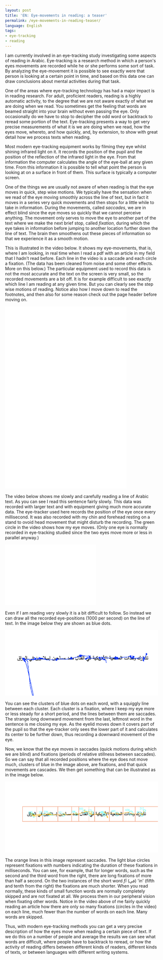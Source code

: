 ```yaml
---
layout: post
title: 'EN: Eye-movements in reading: a teaser'
permalink: /eye-movements-in-reading-teaser/
language: English
tags:
- eye-tracking
- reading
---
```


I am currently involved in an eye-tracking study investigating some aspects of reading in Arabic. Eye-tracking is a research method in which a person's eyes movements are recorded while he or she performs some sort of task. By analyzing the eye-movement it is possible to see exactly were that person is looking at a certain point in time, and based on this data one can draw conclusions about mental activities during that task. 

One of the areas where eye-tracking technology has had a major impact is in reading research. For adult, proficient readers, reading is a highly automatic activity, to the degree that we are not aware exactly of what we are doing when we read. You sometimes get the feeling that words are beamed straight into your brain without even passing the eye. Only occasionally do we have to stop to decipher the odd word or backtrack to reread some portion of the text. Eye-tracking presents a way to get very precise measurements of what it is we are doing when we read, how the eyes move, whereto, and how quickly, and, by extension, to show with great detail how we process texts when reading. 

Most modern eye-tracking equipment works by filming they eye whilst shining infrared light on it. It records the position of the pupil and the position of the reflection of the infrared light in the eye. From that information the computer calculates the angle of the eye-ball at any given time. From this information it is possible to tell what point the person is looking at on a surface in front of them. This surface is typically a computer screen.

One of the things we are usually not aware of when reading is that the eye moves in quick, step wise motions. We typically have the sensation when we read of the eye moving smoothly across the line of text, but in fact it moves in a series very quick movements and then stops for a little while to take in information. During the movements, called *saccades*, we are in effect blind since the eye moves so quickly that we cannot perceive anything. The movement only serves to move the eye to another part of the text where we make the next brief stop, called *fixation*, during which the eye takes in information before jumping to another location further down the line of text. The brain then smoothens out these pieces of information so that we experience it as a smooth motion. 

This is illustrated in the video below. It shows my eye-movements, that is, where I am looking, in real time when I read a pdf with an article in my field that I hadn't read before. Each line in the video is a saccade and each circle a fixation. (The data has been cleaned from noise and some other effects. More on this below.) The particular equipment used to record this data is not the most accurate and the text on the screen is very small, so the recorded movements are a bit off. It is for example difficult to see exactly which line I am reading at any given time. But you can clearly see the step wise motions of reading. Notice also how I move down to read the footnotes, and then also for some reason check out the page header before moving on.

<iframe width="400" height="600" src="/images/2016-03-31-eye-movements-in-reading/article.small.mp4" frameborder="0" allowfullscreen> </iframe>

The video below shows me slowly and carefully reading a line of Arabic text. As you can see I read this sentence fairly slowly. This data was recorded with larger text and with equipment giving much more accurate data. The eye-tracker used here records the position of the eye once every millisecond. It was also recorded with my chin and forehead resting on a stand to ovoid head movement that might disturb the recording. The green circle in the video shows how my eye moves. (Only one eye is normally recorded in eye-tracking studied since the two eyes move more or less in parallel anyway.)


<iframe width="300" height="200" src="/images/2016-03-31-eye-movements-in-reading/etvideoraw.mp4" frameborder="0" allowfullscreen> </iframe>

Even if I am reading very slowly it is a bit difficult to follow. So instead we can draw all the recorded eye-positions (1000 per second) on the line of text. In the image below they are shown as blue dots.   

![Raw eye-movement on a line of Arabic text](/images/2016-03-31-eye-movements-in-reading/et.raw.png)

You can see the clusters of blue dots on each word, with a squiggly line between each cluster. Each cluster is a fixation, where I keep my eye more or less steady for a short period, and the lines between them are saccades. The strange long downward movement from the last, leftmost word in the sentence is me closing my eye. As the eyelid moves down it covers part of the pupil so that the eye-tracker only sees the lower part of it and calculates its center to be further down, thus recording a downward movement of the eye.  

Now, we know that the eye moves in saccades (quick motions during which we are blind) and fixations (periods of relative stillness between saccades). So we can say that all recorded positions where the eye does not move much, clusters of blue in the image above, are fixations, and that quick movements are cascades. We then get something that can be illustrated as in the image below. 

![Fixations and saccades on a line of Arabic text](/images/2016-03-31-eye-movements-in-reading/et.fixations.png)

The orange lines in this image represent saccades. The light blue circles represent fixations with numbers indicating the duration of these fixations in milliseconds. You can see, for example, that for longer words, such as the second and the third word from the right, there are long fixations of more than half a second. On the two instances of the short word *fī* (&rlm;في&rlm;) 'in' (fifth and tenth from the right) the fixations are much shorter. When you read normally, these kinds of small function words are normally completely skipped and are not fixated at all. We process them in our peripheral vision when fixating other words. Notice in the video above of me fairly quickly reading an article how there are only so many fixations (circles in the video) on each line, much fewer than the number of words on each line. Many words are skipped. 

Thus, with modern eye-tracking methods you can get a very precise description of how the eyes move when reading a certain piece of text. If we do this on a number of people and average the results we can see what words are difficult, where people have to backtrack to reread, or how the activity of reading differs between different kinds of readers, different kinds of texts, or between languages with different writing systems.


